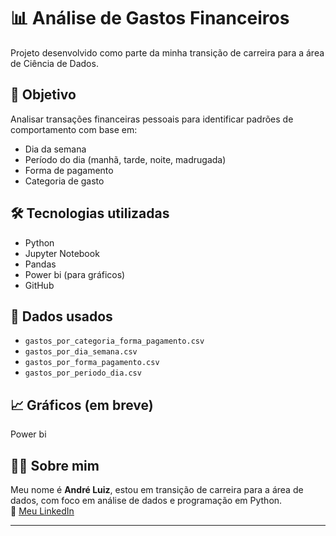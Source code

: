 # 📊 Análise de Gastos Financeiros

Projeto desenvolvido como parte da minha transição de carreira para a área de Ciência de Dados.

## 🎯 Objetivo

Analisar transações financeiras pessoais para identificar padrões de comportamento com base em:
- Dia da semana
- Período do dia (manhã, tarde, noite, madrugada)
- Forma de pagamento
- Categoria de gasto

## 🛠️ Tecnologias utilizadas

- Python
- Jupyter Notebook
- Pandas
- Power bi (para gráficos)
- GitHub

## 📁 Dados usados

- `gastos_por_categoria_forma_pagamento.csv`
- `gastos_por_dia_semana.csv`
- `gastos_por_forma_pagamento.csv`
- `gastos_por_periodo_dia.csv`

## 📈 Gráficos (em breve)

Power bi

## 👨‍💻 Sobre mim

Meu nome é **André Luiz**, estou em transição de carreira para a área de dados, com foco em análise de dados e programação em Python.  
📌 [Meu LinkedIn](https://www.linkedin.com/in/andr%C3%A9-luiz-2a986111b/)

---


